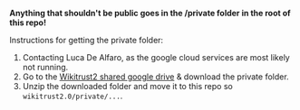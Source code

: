 **Anything that shouldn't be public goes in the /private folder in the root of this repo!**

Instructions for getting the private folder:

1. Contacting Luca De Alfaro, as the google cloud services are most likely not running.
2. Go to the [Wikitrust2 shared google drive](https://drive.google.com/drive/u/1/folders/0AI9biCC0Mc_sUk9PVA) & download the private folder.
3. Unzip the downloaded folder and move it to this repo so `wikitrust2.0/private/...`.

